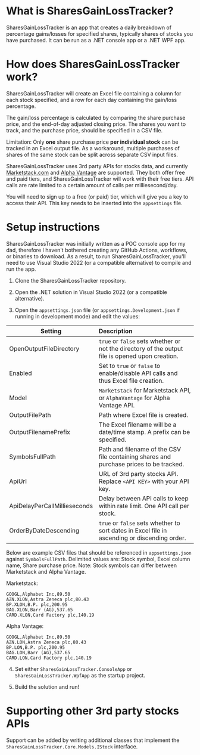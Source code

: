 # What is SharesGainLossTracker?
SharesGainLossTracker is an app that creates a daily breakdown of percentage gains/losses for specified shares, typically shares of stocks you have purchased.  It can be run as a .NET console app or a .NET WPF app.

# How does SharesGainLossTracker work?
SharesGainLossTracker will create an Excel file containing a column for each stock specified, and a row for each day containing the gain/loss percentage.  

The gain/loss percentage is calculated by comparing the share purchase price, and the end-of-day adjusted closing price.  The shares you want to track, and the purchase price, should be specified in a CSV file.

Limitation: Only **one** share purchase price **per individual stock** can be tracked in an Excel output file.  As a workaround, multiple purchases of shares of the same stock can be split across separate CSV input files.

SharesGainLossTracker uses 3rd party APIs for stocks data, and currently [Marketstack.com](https://marketstack.com?utm_source=FirstPromoter&utm_medium=Affiliate&fpr=metaljase) and [Alpha Vantage](https://www.alphavantage.co/) are supported.  They both offer free and paid tiers, and SharesGainLossTracker will work with their free tiers.  API calls are rate limited to a certain amount of calls per milliesecond/day.

You will need to sign up to a free (or paid) tier, which will give you a key to access their API.  This key needs to be inserted into the `appsettings` file.

# Setup instructions
SharesGainLossTracker was initially written as a POC console app for my dad, therefore I haven't bothered creating any GitHub Actions, workflows, or binaries to download.  As a result, to run SharesGainLossTracker, you'll need to use Visual Studio 2022 (or a compatible alternative) to compile and run the app.

1) Clone the SharesGainLossTracker repository.

2) Open the .NET solution in Visual Studio 2022 (or a compatible alternative).

3) Open the `appsettings.json` file (or `appsettings.Development.json` if running in development mode) and edit the values:

| Setting                      | Description   |
| -----------------------------|:---------------
| OpenOutputFileDirectory      | `true` or `false` sets whether or not the directory of the output file is opened upon creation.
| Enabled                      | Set to `true` or `false` to enable/disable API calls and thus Excel file creation.
| Model                        | `Marketstack` for Marketstack API, or `AlphaVantage` for Alpha Vantage API.
| OutputFilePath               | Path where Excel file is created.
| OutputFilenamePrefix         | The Excel filename will be a date/time stamp. A prefix can be specified.
| SymbolsFullPath              | Path and filename of the CSV file containing shares and purchase prices to be tracked.
| ApiUrl                       | URL of 3rd party stocks API.  Replace `<API KEY>` with your API key.
| ApiDelayPerCallMillieseconds | Delay between API calls to keep within rate limit. One API call per stock.
| OrderByDateDescending        | `true` or `false` sets whether to sort dates in Excel file in ascending or discending order.

Below are example CSV files that should be referenced in `appsettings.json` against `SymbolsFullPath`.  Delimited values are: Stock symbol, Excel column name, Share purchase price.  Note: Stock symbols can differ between Marketstack and Alpha Vantage.

Marketstack:
```
GOOGL,Alphabet Inc,89.50
AZN.XLON,Astra Zeneca plc,80.43
BP.XLON,B.P. plc,200.95
BAG.XLON,Barr (AG),537.65
CARD.XLON,Card Factory plc,140.19
```

Alpha Vantage:
```
GOOGL,Alphabet Inc,89.50
AZN.LON,Astra Zeneca plc,80.43
BP.LON,B.P. plc,200.95
BAG.LON,Barr (AG),537.65
CARD.LON,Card Factory plc,140.19
```

4) Set either `SharesGainLossTracker.ConsoleApp` or `SharesGainLossTracker.WpfApp` as the startup project.

5) Build the solution and run!


# Supporting other 3rd party stocks APIs
Support can be added by writing additional classes that implement the `SharesGainLossTracker.Core.Models.IStock` interface.
